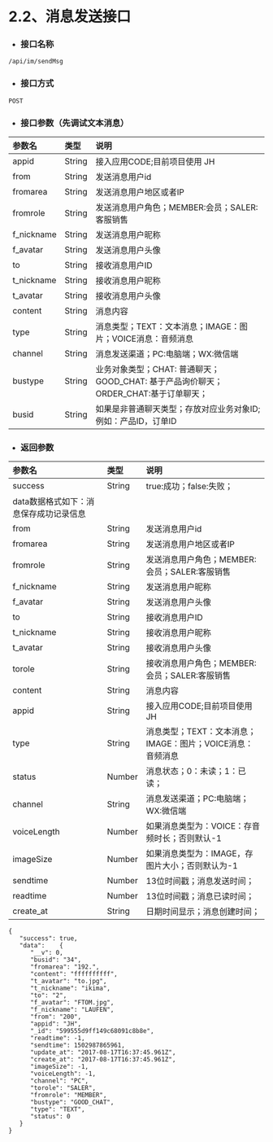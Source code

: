 # 2.2、消息发送接口

* ### 接口名称

```
/api/im/sendMsg
```

* ### 接口方式

```
POST
```

* ### 接口参数（先调试文本消息）

| 参数名 | 类型 | 说明 |
| :--- | :--- | :--- |
| appid | String | 接入应用CODE;目前项目使用 JH |
| from | String | 发送消息用户id |
| fromarea | String | 发送消息用户地区或者IP |
| fromrole | String | 发送消息用户角色；MEMBER:会员；SALER:客服销售 |
| f\_nickname | String | 发送消息用户昵称 |
| f\_avatar | String | 发送消息用户头像 |
| to | String | 接收消息用户ID |
| t\_nickname | String | 接收消息用户昵称 |
| t\_avatar | String | 接收消息用户头像 |
| content | String | 消息内容 |
| type | String | 消息类型；TEXT：文本消息；IMAGE：图片；VOICE消息：音频消息 |
| channel | String | 消息发送渠道；PC:电脑端；WX:微信端 |
| bustype | String | 业务对象类型；CHAT: 普通聊天；GOOD\_CHAT: 基于产品询价聊天； ORDER\_CHAT:基于订单聊天； |
| busid | String | 如果是非普通聊天类型；存放对应业务对象ID;例如：产品ID，订单ID |

* ### 返回参数

| 参数名 | 类型 | 说明 |
| :--- | :--- | :--- |
| success | String | true:成功；false:失败； |
| data数据格式如下：消息保存成功记录信息 |  |  |
| from | String | 发送消息用户id |
| fromarea | String | 发送消息用户地区或者IP |
| fromrole | String | 发送消息用户角色；MEMBER:会员；SALER:客服销售 |
| f\_nickname | String | 发送消息用户昵称 |
| f\_avatar | String | 发送消息用户头像 |
| to | String | 接收消息用户ID |
| t\_nickname | String | 接收消息用户昵称 |
| t\_avatar | String | 接收消息用户头像 |
| torole | String | 接收消息用户角色；MEMBER:会员；SALER:客服销售 |
| content | String | 消息内容 |
| appid | String | 接入应用CODE;目前项目使用 JH |
| type | String | 消息类型；TEXT：文本消息；IMAGE：图片；VOICE消息：音频消息 |
| status | Number | 消息状态；0：未读；1：已读； |
| channel | String | 消息发送渠道；PC:电脑端；WX:微信端 |
| voiceLength | Number | 如果消息类型为：VOICE：存音频时长；否则默认-1 |
| imageSize | Number | 如果消息类型为：IMAGE，存图片大小；否则默认为-1 |
| sendtime | Number | 13位时间戳；消息发送时间； |
| readtime | Number | 13位时间戳；消息已读时间； |
| create\_at | String | 日期时间显示；消息创建时间； |

```
{
   "success": true,
   "data":    {
      "__v": 0,
      "busid": "34",
      "fromarea": "192.",
      "content": "ffffffffff",
      "t_avatar": "to.jpg",
      "t_nickname": "ikima",
      "to": "2",
      "f_avatar": "FTOM.jpg",
      "f_nickname": "LAUFEN",
      "from": "200",
      "appid": "JH",
      "_id": "599555d9ff149c68091c8b8e",
      "readtime": -1,
      "sendtime": 1502987865961,
      "update_at": "2017-08-17T16:37:45.961Z",
      "create_at": "2017-08-17T16:37:45.961Z",
      "imageSize": -1,
      "voiceLength": -1,
      "channel": "PC",
      "torole": "SALER",
      "fromrole": "MEMBER",
      "bustype": "GOOD_CHAT",
      "type": "TEXT",
      "status": 0
   }
}
```



